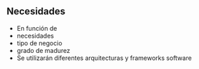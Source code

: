 ##  Necesidades

- En función de
 - necesidades
 - tipo de negocio
 - grado de madurez
- Se utilizarán diferentes arquitecturas y frameworks software
